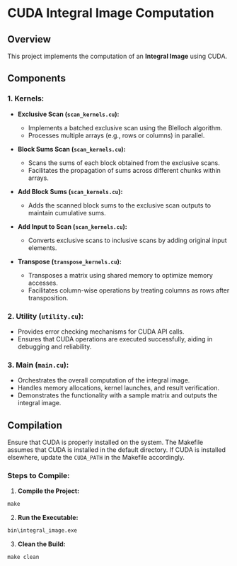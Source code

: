 # CUDA Integral Image Computation

## Overview

This project implements the computation of an **Integral Image** using CUDA.

## Components

### 1. **Kernels:**

- **Exclusive Scan (`scan_kernels.cu`):**
  - Implements a batched exclusive scan using the Blelloch algorithm.
  - Processes multiple arrays (e.g., rows or columns) in parallel.

- **Block Sums Scan (`scan_kernels.cu`):**
  - Scans the sums of each block obtained from the exclusive scans.
  - Facilitates the propagation of sums across different chunks within arrays.

- **Add Block Sums (`scan_kernels.cu`):**
  - Adds the scanned block sums to the exclusive scan outputs to maintain cumulative sums.

- **Add Input to Scan (`scan_kernels.cu`):**
  - Converts exclusive scans to inclusive scans by adding original input elements.

- **Transpose (`transpose_kernels.cu`):**
  - Transposes a matrix using shared memory to optimize memory accesses.
  - Facilitates column-wise operations by treating columns as rows after transposition.

### 2. **Utility (`utility.cu`):**

- Provides error checking mechanisms for CUDA API calls.
- Ensures that CUDA operations are executed successfully, aiding in debugging and reliability.

### 3. **Main (`main.cu`):**

- Orchestrates the overall computation of the integral image.
- Handles memory allocations, kernel launches, and result verification.
- Demonstrates the functionality with a sample matrix and outputs the integral image.

## Compilation

Ensure that CUDA is properly installed on the system. The Makefile assumes that CUDA is installed in the default directory. If CUDA is installed elsewhere, update the `CUDA_PATH` in the Makefile accordingly.

### **Steps to Compile:**

1. **Compile the Project:**
  ```cmd
  make
  ```
  

2. **Run the Executable:**
  ```cmd
  bin\integral_image.exe
  ```
  

3. **Clean the Build:**
  ```cmd
  make clean
  ```
  